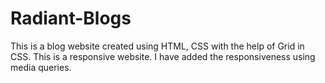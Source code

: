 # Radiant-Blogs
This is a blog website created using HTML, CSS with the help of Grid in CSS. This is a responsive website. I have added the responsiveness using media queries.

